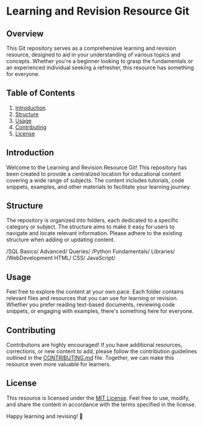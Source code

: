 # Learning and Revision Resource Git

## Overview
This Git repository serves as a comprehensive learning and revision resource, designed to aid in your understanding of various topics and concepts. Whether you're a beginner looking to grasp the fundamentals or an experienced individual seeking a refresher, this resource has something for everyone.

## Table of Contents
1. [Introduction](#introduction)
2. [Structure](#structure)
3. [Usage](#usage)
4. [Contributing](#contributing)
5. [License](#license)

## Introduction
Welcome to the Learning and Revision Resource Git! This repository has been created to provide a centralized location for educational content covering a wide range of subjects. The content includes tutorials, code snippets, examples, and other materials to facilitate your learning journey.

## Structure
The repository is organized into folders, each dedicated to a specific category or subject. The structure aims to make it easy for users to navigate and locate relevant information. Please adhere to the existing structure when adding or updating content.

/SQL
Basics/
Advanced/
Queries/
/Python
Fundamentals/
Libraries/
/WebDevelopment
HTML/
CSS/
JavaScript/

## Usage
Feel free to explore the content at your own pace. Each folder contains relevant files and resources that you can use for learning or revision. Whether you prefer reading text-based documents, reviewing code snippets, or engaging with examples, there's something here for everyone.

## Contributing
Contributions are highly encouraged! If you have additional resources, corrections, or new content to add, please follow the contribution guidelines outlined in the [CONTRIBUTING.md](CONTRIBUTING.md) file. Together, we can make this resource even more valuable for learners.

## License
This resource is licensed under the [MIT License](LICENSE). Feel free to use, modify, and share the content in accordance with the terms specified in the license.

Happy learning and revising! 🚀
